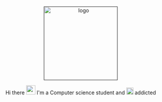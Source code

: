 
<p align="center">
  <a href="">
    <img width="200" src="https://camo.githubusercontent.com/31f3f66bc1c56636612c1f5fed11d6ff238aeab7/68747470733a2f2f6d656469612e67697068792e636f6d2f6d656469612f56674344417a634b767352364f4d307557672f67697068792e676966" alt="logo" />
  </a>
</p>

<p align="center">
    Hi there <img src="https://media.giphy.com/media/hvRJCLFzcasrR4ia7z/giphy.gif" width="25px">  I'm a Computer science student and <img src="https://www.club-mate.de/wp-content/themes/clubmate/assets/images/logo/logo_emblem.svg" width="19px"> addicted </
</p> 
